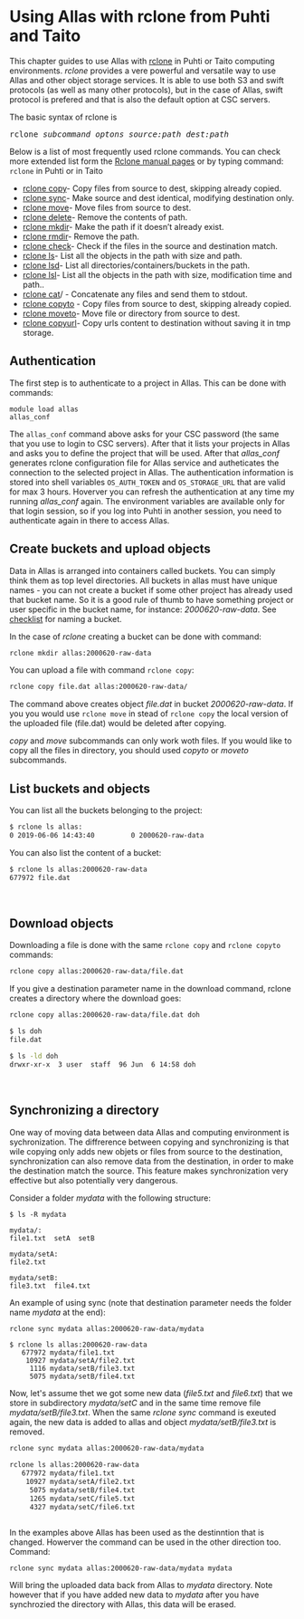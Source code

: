 # Using Allas with rclone from Puhti and Taito 

This chapter guides to use Allas with [rclone](https://rclone.org/) in Puhti or Taito computing environments. _rclone_ provides a vere powerful and versatile way to use Allas and other object storage services. It is able to use both S3 and swift protocols (as well as many other protocols), but in the case of Allas, swift protocol is prefered and that is also the default option at CSC servers.

The basic syntax of rclone is
<pre>
rclone <i>subcommand optons source:path dest:path</i> 
</pre>

Below is a list of most frequently used rclone commands. You can check more extended list form the [Rclone manual pages]( https://rclone.org/docs/) or by typing command: `rclone` in Puhti or in Taito

*    [rclone copy]( https://rclone.org/commands/rclone_copy/)- Copy files from source to dest, skipping already copied.
*    [rclone sync](https://rclone.org/commands/rclone_sync/)- Make source and dest identical, modifying destination only.
*    [rclone move](https://rclone.org/commands/rclone_move/)- Move files from source to dest.
*    [rclone delete](https://rclone.org/commands/rclone_delete/)- Remove the contents of path.
*    [rclone mkdir](https://rclone.org/commands/rclone_mkdir/)- Make the path if it doesn’t already exist.
*    [rclone rmdir](https://rclone.org/commands/rclone_rmdir/)- Remove the path.
*    [rclone check](https://rclone.org/commands/rclone_check/)- Check if the files in the source and destination match.
*    [rclone ls](https://rclone.org/commands/rclone_ls/)- List all the objects in the path with size and path.
*    [rclone lsd](https://rclone.org/commands/rclone_lsd/)- List all directories/containers/buckets in the path.
*    [rclone lsl](https://rclone.org/commands/rclone_lsl/)- List all the objects in the path with size, modification time and path..
*    [rclone cat](https://rclone.org/commands/rclone_cat)/ - Concatenate any files and send them to stdout.
*    [rclone copyto](https://rclone.org/commands/rclone_copyto/) - Copy files from source to dest, skipping already copied.
*    [rclone moveto](https://rclone.org/commands/rclone_moveto/)- Move file or directory from source to dest.
*    [rclone copyurl](https://rclone.org/commands/rclone_copyurl/)- Copy urls content to destination without saving it in tmp storage.


## Authentication

The first step is to authenticate to a project in Allas. This can be done with commands:

```
module load allas
allas_conf
```

The `allas_conf` command above asks for your CSC password (the same that you use to login to CSC servers). After that it lists
your projects in Allas and asks you to define the project that will be used. After that _allas_conf_ generates rclone configuration file for Allas service and autheticates the connection to the selected project in Allas. The authentication information is stored into shell variables `OS_AUTH_TOKEN` and `OS_STORAGE_URL` that are valid for max 3 hours. Hoverver you can refresh the authentication at any time my running _allas_conf_ again. The environment variables are available only for that login session, so if you log into Puhti in another session, you need to authenticate again in there to access Allas.


## Create buckets and upload objects

Data in Allas is arranged into containers called buckets. You can simply think them as top level directories. All buckets in allas must have unique names  - you can not create a bucket if some other project has already used that bucket name. So it is a good rule of thumb to have something project or user specific in the bucket name, for instance: _2000620-raw-data_. See [checklist](../introduction.md#naming_bucket) for naming a bucket.

In the case of _rclone_ creating a bucket can be done with command:
```bash
rclone mkdir allas:2000620-raw-data
```
You can upload a file with command ```rclone copy```:
```bash
rclone copy file.dat allas:2000620-raw-data/
```
The command above creates object _file.dat_ in bucket _2000620-raw-data_.
If you you would use `rclone move` in stead of `rclone copy` the local version of the uploaded file (file.dat)
would be deleted after copying.

_copy_ and _move_ subcommands can only work woth files. If you would like to copy all the files in directory, you 
should used _copyto_ or _moveto_ subcommands.


## List buckets and objects

You can list all the buckets belonging to the project:

```bash
$ rclone ls allas:
0 2019-06-06 14:43:40         0 2000620-raw-data
```

You can also list the content of a bucket: 

```bash
$ rclone ls allas:2000620-raw-data
677972 file.dat
```
&nbsp;

## Download objects

Downloading a file is done with the same `rclone copy` and `rclone copyto` commands:

```bash
rclone copy allas:2000620-raw-data/file.dat
```

If you give a destination parameter name in the download command, rclone creates a directory where the download goes:
```bash
rclone copy allas:2000620-raw-data/file.dat doh
```

```bash
$ ls doh
file.dat
```

```bash
$ ls -ld doh
drwxr-xr-x  3 user  staff  96 Jun  6 14:58 doh
```
&nbsp;

## Synchronizing a directory

One way of moving data between data Allas and computing environment is sychronization. The diffrerence between copying and synchronizing is that wile copying only adds new objets or files from source to the destination, synchronization can also remove data from the destination, in order to make the destination match the source. This feature makes synchronization very effective but also potentially very dangerous.

Consider a folder _mydata_  with the following structure:

```
$ ls -R mydata

mydata/:
file1.txt  setA  setB

mydata/setA:
file2.txt

mydata/setB:
file3.txt  file4.txt
```

An example of using sync (note that destination parameter needs the folder name _mydata_ at the end):

```bash
rclone sync mydata allas:2000620-raw-data/mydata
```

```
$ rclone ls allas:2000620-raw-data
   677972 mydata/file1.txt
    10927 mydata/setA/file2.txt
     1116 mydata/setB/file3.txt
     5075 mydata/setB/file4.txt
```
Now, let's assume thet we got some new data (_file5.txt_ and _file6.txt_) that we store in subdirectory _mydata/setC_ and in the same time remove file _mydata/setB/file3.txt_. When the same _rclone sync_ command is exeuted again, the new data is added to allas and object _mydata/setB/file3.txt_ is removed.

```bash
rclone sync mydata allas:2000620-raw-data/mydata

rclone ls allas:2000620-raw-data
   677972 mydata/file1.txt
    10927 mydata/setA/file2.txt
     5075 mydata/setB/file4.txt
     1265 mydata/setC/file5.txt
     4327 mydata/setC/file6.txt
     
```
In the examples above Allas has been used as the destinntion that is changed. Howerver the command can be used in the other direction too. Command:

```text
rclone sync mydata allas:2000620-raw-data/mydata mydata
```
Will bring the uploaded data back from Allas to _mydata_ directory. Note however that if you have added new data to _mydata_ after you have synchrozied the directory with Allas, this data will be erased.










